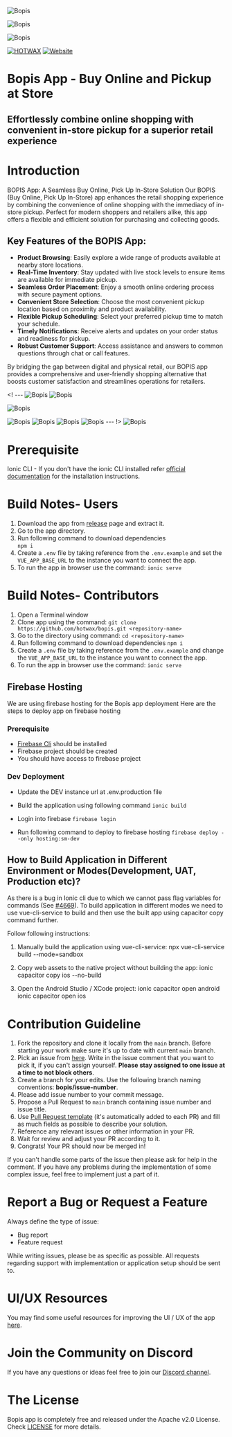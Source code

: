 ![Bopis](gitbanner.png)

![Bopis](gitbanner2.png)

![Bopis](gitbanner3.png)


<a href="https://www.hotwax.co/"><img alt="HOTWAX" src="https://img.shields.io/twitter/url/http/shields.io.svg?style=social"></a>
[![Website](https://raw.githubusercontent.com/praveenscience/praveenscience/master/soc/ws.svg)](https://www.hotwax.co/) 




# Bopis App - Buy Online and Pickup at Store
##   Effortlessly combine online shopping with convenient in-store pickup for a superior retail experience


# Introduction

BOPIS App: A Seamless Buy Online, Pick Up In-Store Solution
Our BOPIS (Buy Online, Pick Up In-Store) app enhances the retail shopping experience by combining the convenience of online shopping with the immediacy of in-store pickup. Perfect for modern shoppers and retailers alike, this app offers a flexible and efficient solution for purchasing and collecting goods.
## Key Features of the BOPIS App:
- **Product Browsing**: Easily explore a wide range of products available at nearby store locations.
- **Real-Time Inventory**: Stay updated with live stock levels to ensure items are available for immediate pickup.
- **Seamless Order Placement**: Enjoy a smooth online ordering process with secure payment options.
- **Convenient Store Selection**: Choose the most convenient pickup location based on proximity and product availability.
- **Flexible Pickup Scheduling**: Select your preferred pickup time to match your schedule.
- **Timely Notifications**: Receive alerts and updates on your order status and readiness for pickup.
- **Robust Customer Support**: Access assistance and answers to common questions through chat or call features.
  
By bridging the gap between digital and physical retail, our BOPIS app provides a comprehensive and user-friendly shopping alternative that boosts customer satisfaction and streamlines operations for retailers.

 <! --- 
![Bopis](BOPISgit.png)
![Bopis](BOPISTESTGIT.png)

![Bopis](BOPISTESTGIT3.png)

![Bopis](BOPISTESTGIT4.png)
![Bopis](BOPISTESTGIT5.png)
![Bopis](BOPISTESTGIT6.png)
![Bopis](BOPISTESTGIT7.png) --- !>
![Bopis](BopisGITHUB.png)  




# Prerequisite
Ionic CLI - If you don't have the ionic CLI installed refer [official documentation](https://ionicframework.com/docs/intro/cli) for the installation instructions.


# Build Notes- Users

1. Download the app from [release](https://github.com/hotwax/bopis/releases) page and extract it.
2. Go to the app directory.
3. Run following command to download dependencies  
    `npm i`
4. Create a `.env` file by taking reference from the `.env.example` and set the `VUE_APP_BASE_URL` to the instance you want to connect the app.
5. To run the app in browser use the command: `ionic serve`


# Build Notes- Contributors

1. Open a Terminal window
2. Clone app using the command: `git clone https://github.com/hotwax/bopis.git <repository-name>`
3. Go to the <repository-name> directory using command: `cd <repository-name>`
4. Run following command to download dependencies
    `npm i`
5. Create a `.env` file by taking reference from the `.env.example` and change the `VUE_APP_BASE_URL` to the instance you want to connect the app.
6. To run the app in browser use the command: `ionic serve`

## Firebase Hosting

We are using firebase hosting for the Bopis app deployment
Here are the steps to deploy app on firebase hosting

### Prerequisite

- [Firebase Cli](https://firebase.google.com/docs/cli) should be installed
- Firebase project should be created
- You should have access to firebase project

### Dev Deployment

- Update the DEV instance url at .env.production file

- Build the application using following command
  `ionic build`

- Login into firebase
  `firebase login`

- Run following command to deploy to firebase hosting
  `firebase deploy --only hosting:sm-dev`

## How to Build Application in Different Environment or Modes(Development, UAT, Production etc)?

As there is a bug in Ionic cli due to which we cannot pass flag variables for commands (See [#4669](https://github.com/ionic-team/ionic-cli/issues/4642)). To build application in different modes we need to use vue-cli-service to build and then use the built app using capacitor copy command further.

Follow following instructions:

1. Manually build the application using vue-cli-service:
   npx vue-cli-service build --mode=sandbox

2. Copy web assets to the native project without building the app:
   ionic capacitor copy ios --no-build

3. Open the Android Studio / XCode project:
   ionic capacitor open android  
   ionic capacitor open ios

# Contribution Guideline

1. Fork the repository and clone it locally from the `main` branch. Before starting your work make sure it's up to date with current `main` branch.
2. Pick an issue from [here](https://github.com/hotwax/bopis/issues). Write in the issue comment that you want to pick it, if you can't assign yourself. **Please stay assigned to one issue at a time to not block others**.
3. Create a branch for your edits. Use the following branch naming conventions: **bopis/issue-number**.
4. Please add issue number to your commit message.
5. Propose a Pull Request to `main` branch containing issue number and issue title.
6. Use [Pull Request template](https://github.com/hotwax/bopis/blob/main/.github/PULL_REQUEST_TEMPLATE.md) (it's automatically added to each PR) and fill as much fields as possible to describe your solution.
7. Reference any relevant issues or other information in your PR.
8. Wait for review and adjust your PR according to it.
9. Congrats! Your PR should now be merged in!

If you can't handle some parts of the issue then please ask for help in the comment. If you have any problems during the implementation of some complex issue, feel free to implement just a part of it.

# Report a Bug or Request a Feature

Always define the type of issue:
* Bug report
* Feature request

While writing issues, please be as specific as possible. All requests regarding support with implementation or application setup should be sent to.
# UI/UX Resources
You may find some useful resources for improving the UI / UX of the app <a href="https://www.figma.com/community/file/885791511781717756" target="_blank">here</a>.

# Join the Community on Discord
If you have any questions or ideas feel free to join our <a href="https://discord.gg/SwpJnpdyg3" target="_blank">Discord channel</a>.
    
# The License

Bopis app is completely free and released under the Apache v2.0 License. Check <a href="https://github.com/hotwax/bopis/blob/main/LICENSE" target="_blank">LICENSE</a> for more details.
